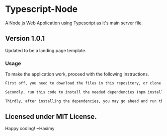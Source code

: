 # Typescript-Node
A Node.js Web Application using Typescript as it's main server file.

## Version 1.0.1
Updated to be a landing page template.

### Usage

To make the application work, proceed with the following instructions.

```sh
First off, you need to download the files in this repository, or clone it.

Secondly, run this code to install the needed dependencies (npm install --save)

Thirdly, after installing the dependencies, you may go ahead and run the app with the command (npm run dev).

```

## Licensed under MIT License.

Happy coding!
~Hasimy
